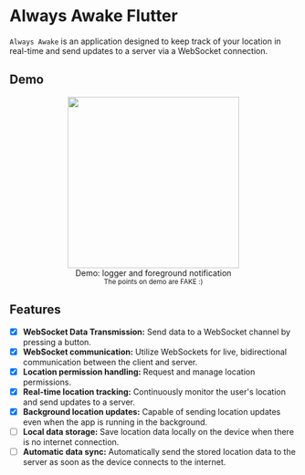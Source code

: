 # Always Awake Flutter

`Always Awake` is an application designed to keep track of your location in real-time and send updates to a server via a WebSocket connection.

## Demo

<p style="text-align: center">
    <img src="./demo.gif" height="300" />
    <br/>
    <span>Demo: logger and foreground notification</span>
    <br/>
    <small>The points on demo are FAKE :)</small>
</p>

## Features

- [x] **WebSocket Data Transmission:** Send data to a WebSocket channel by pressing a button.
- [x] **WebSocket communication:** Utilize WebSockets for live, bidirectional communication between the client and server.
- [x] **Location permission handling:** Request and manage location permissions.
- [x] **Real-time location tracking:** Continuously monitor the user's location and send updates to a server.
- [x] **Background location updates:** Capable of sending location updates even when the app is running in the background.
- [ ] **Local data storage:** Save location data locally on the device when there is no internet connection.
- [ ] **Automatic data sync:** Automatically send the stored location data to the server as soon as the device connects to the internet.